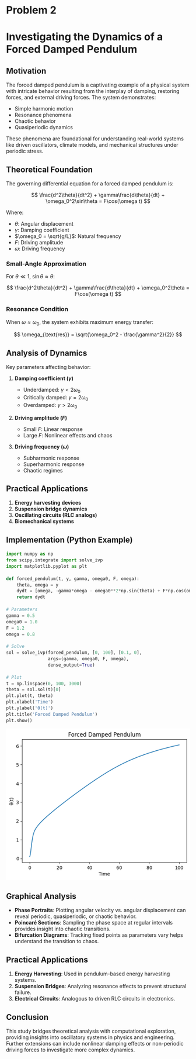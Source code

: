 # Problem 2
# Investigating the Dynamics of a Forced Damped Pendulum

## Motivation

The forced damped pendulum is a captivating example of a physical system with intricate behavior resulting from the interplay of damping, restoring forces, and external driving forces. The system demonstrates:
- Simple harmonic motion
- Resonance phenomena
- Chaotic behavior
- Quasiperiodic dynamics


These phenomena are foundational for understanding real-world systems like driven oscillators, climate models, and mechanical structures under periodic stress.

## Theoretical Foundation

The governing differential equation for a forced damped pendulum is:

$$
\frac{d^2\theta}{dt^2} + \gamma\frac{d\theta}{dt} + \omega_0^2\sin\theta = F\cos(\omega t)
$$

Where:
- $\theta$: Angular displacement
- $\gamma$: Damping coefficient
- $\omega_0 = \sqrt{g/L}$: Natural frequency
- $F$: Driving amplitude
- $\omega$: Driving frequency

### Small-Angle Approximation
For $\theta \ll 1$, $\sin\theta \approx \theta$:

$$
\frac{d^2\theta}{dt^2} + \gamma\frac{d\theta}{dt} + \omega_0^2\theta = F\cos(\omega t)
$$

### Resonance Condition
When $\omega \approx \omega_0$, the system exhibits maximum energy transfer:

$$
\omega_{\text{res}} = \sqrt{\omega_0^2 - \frac{\gamma^2}{2}}
$$

## Analysis of Dynamics

Key parameters affecting behavior:
1. **Damping coefficient ($\gamma$)**
   - Underdamped: $\gamma < 2\omega_0$
   - Critically damped: $\gamma = 2\omega_0$
   - Overdamped: $\gamma > 2\omega_0$

2. **Driving amplitude ($F$)**
   - Small $F$: Linear response
   - Large $F$: Nonlinear effects and chaos

3. **Driving frequency ($\omega$)**
   - Subharmonic response
   - Superharmonic response
   - Chaotic regimes

## Practical Applications

1. **Energy harvesting devices**
2. **Suspension bridge dynamics**
3. **Oscillating circuits (RLC analogs)**
4. **Biomechanical systems**

## Implementation (Python Example)

```python
import numpy as np
from scipy.integrate import solve_ivp
import matplotlib.pyplot as plt

def forced_pendulum(t, y, gamma, omega0, F, omega):
    theta, omega = y
    dydt = [omega, -gamma*omega - omega0**2*np.sin(theta) + F*np.cos(omega*t)]
    return dydt

# Parameters
gamma = 0.5
omega0 = 1.0
F = 1.2
omega = 0.8

# Solve
sol = solve_ivp(forced_pendulum, [0, 100], [0.1, 0], 
                args=(gamma, omega0, F, omega), 
                dense_output=True)

# Plot
t = np.linspace(0, 100, 3000)
theta = sol.sol(t)[0]
plt.plot(t, theta)
plt.xlabel('Time')
plt.ylabel('θ(t)')
plt.title('Forced Damped Pendulum')
plt.show()


```
![ Alt Text](problem2.png)

## Graphical Analysis
- **Phase Portraits**: Plotting angular velocity vs. angular displacement can reveal periodic, quasiperiodic, or chaotic behavior.
- **Poincaré Sections**: Sampling the phase space at regular intervals provides insight into chaotic transitions.
- **Bifurcation Diagrams**: Tracking fixed points as parameters vary helps understand the transition to chaos.

## Practical Applications
1. **Energy Harvesting**: Used in pendulum-based energy harvesting systems.
2. **Suspension Bridges**: Analyzing resonance effects to prevent structural failure.
3. **Electrical Circuits**: Analogous to driven RLC circuits in electronics.

## Conclusion
This study bridges theoretical analysis with computational exploration, providing insights into oscillatory systems in physics and engineering. Further extensions can include nonlinear damping effects or non-periodic driving forces to investigate more complex dynamics.



